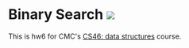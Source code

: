# Binary Search ![](https://api.travis-ci.com/smachra/binary_search.svg?branch=master)

This is hw6 for CMC's [CS46: data structures](https://github.com/smachra/cmc-csci046) course.
